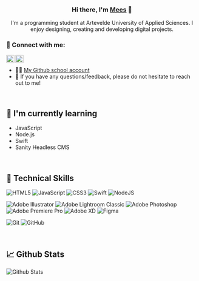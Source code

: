 <h3 align="center">
Hi there, I'm <a href="https://www.meesakveld.be/" target="_blank" rel="noreferrer">Mees</a> 👋
</h3>

<p align="center">
I'm a programming student at Artevelde University of Applied Sciences. I enjoy designing, creating and developing digital projects.
</p> 

### 🤝 Connect with me:
<a href="https://www.linkedin.com/in/meesakveld/"><img align="left" src="https://raw.githubusercontent.com/yushi1007/yushi1007/main/images/linkedin.svg" alt="Mees Akveld | LinkedIn" width="21px"/></a>
<a href="https://instagram.com/meesakveld"><img align="left" src="https://raw.githubusercontent.com/yushi1007/yushi1007/main/images/instagram.svg" alt="Mees Akveld | Instagram" width="21px"/></a>
<br>
- 🙋‍♂️ <a href="https://github.com/pgm-meesakveld">My Github school account</a>
- 💬 If you have any questions/feedback, please do not hesitate to reach out to me!

<br>

## 🌱 I'm currently learning
- JavaScript
- Node.js
- Swift
- Sanity Headless CMS

<br>

## 💼 Technical Skills
![HTML5](https://img.shields.io/badge/HTML5-%23E34F26.svg?style=flat&logo=html5&logoColor=white)
![JavaScript](https://img.shields.io/badge/JavaScript-%23323330.svg?style=flat&logo=javascript&logoColor=%23F7DF1E)
![CSS3](https://img.shields.io/badge/CSS3-%231572B6.svg?style=flat&logo=css3&logoColor=white)
![Swift](https://img.shields.io/badge/Swift-F54A2A?style=flat&logo=swift&logoColor=white)
![NodeJS](https://img.shields.io/badge/Node.js-6DA55F?style=flat&logo=node.js&logoColor=white)

![Adobe Illustrator](https://img.shields.io/badge/Adobe%20Illustrator-%23FF9A00.svg?style=flat&logo=adobe%20illustrator&logoColor=white)
![Adobe Lightroom Classic](https://img.shields.io/badge/Adobe%20Lightroom%20Classic-31A8FF.svg?style=flat&logo=Adobe%20Lightroom%20Classic&logoColor=white)
![Adobe Photoshop](https://img.shields.io/badge/Adobe%20Photoshop-%2331A8FF.svg?style=flat&logo=adobe%20photoshop&logoColor=white)
![Adobe Premiere Pro](https://img.shields.io/badge/Adobe%20Premiere%20Pro-9999FF.svg?style=flat&logo=Adobe%20Premiere%20Pro&logoColor=white)
![Adobe XD](https://img.shields.io/badge/Adobe%20XD-470137?style=flat&logo=Adobe%20XD&logoColor=#FF61F6)
![Figma](https://img.shields.io/badge/Figma-%23F24E1E.svg?style=flat&logo=figma&logoColor=white)

![Git](https://img.shields.io/badge/Git-%23F05033.svg?style=flat&logo=git&logoColor=white)
![GitHub](https://img.shields.io/badge/Github-%23121011.svg?style=flat&logo=github&logoColor=white)

<br>

## 📈 Github Stats
![Github Stats](https://stats.meesakveld.be/api/top-langs/?username=meesakveld&layout=compact)
